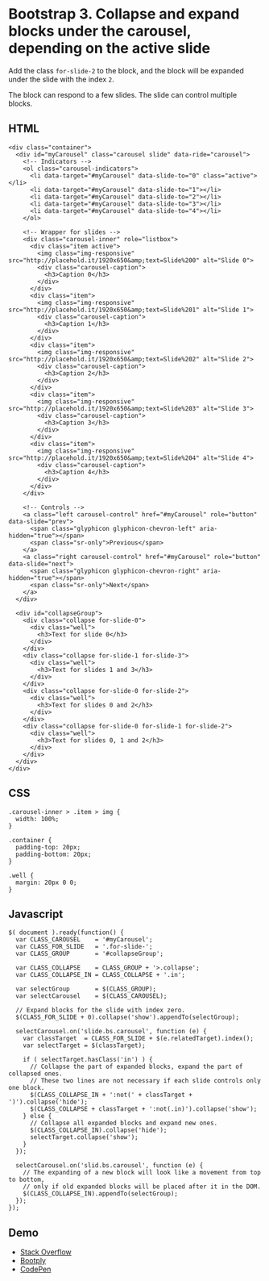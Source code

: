 # Bootstrap 3. Collapse and expand blocks under the carousel, depending on the active slide

Add the class `for-slide-2` to the block, and the block will be expanded under the slide with the index `2`. 

The block can respond to a few slides. The slide can control multiple blocks.

## HTML

    <div class="container">
      <div id="myCarousel" class="carousel slide" data-ride="carousel">
        <!-- Indicators -->
        <ol class="carousel-indicators">
          <li data-target="#myCarousel" data-slide-to="0" class="active"></li>
          <li data-target="#myCarousel" data-slide-to="1"></li>
          <li data-target="#myCarousel" data-slide-to="2"></li>
          <li data-target="#myCarousel" data-slide-to="3"></li>
          <li data-target="#myCarousel" data-slide-to="4"></li>
        </ol>
    
        <!-- Wrapper for slides -->
        <div class="carousel-inner" role="listbox">
          <div class="item active">
            <img class="img-responsive" src="http://placehold.it/1920x650&amp;text=Slide%200" alt="Slide 0">
            <div class="carousel-caption">
              <h3>Caption 0</h3>
            </div>
          </div>
          <div class="item">
            <img class="img-responsive" src="http://placehold.it/1920x650&amp;text=Slide%201" alt="Slide 1">
            <div class="carousel-caption">
              <h3>Caption 1</h3>
            </div>
          </div>
          <div class="item">
            <img class="img-responsive" src="http://placehold.it/1920x650&amp;text=Slide%202" alt="Slide 2">
            <div class="carousel-caption">
              <h3>Caption 2</h3>
            </div>
          </div>
          <div class="item">
            <img class="img-responsive" src="http://placehold.it/1920x650&amp;text=Slide%203" alt="Slide 3">
            <div class="carousel-caption">
              <h3>Caption 3</h3>
            </div>
          </div>
          <div class="item">
            <img class="img-responsive" src="http://placehold.it/1920x650&amp;text=Slide%204" alt="Slide 4">
            <div class="carousel-caption">
              <h3>Caption 4</h3>
            </div>
          </div>
        </div>
    
        <!-- Controls -->
        <a class="left carousel-control" href="#myCarousel" role="button" data-slide="prev">
          <span class="glyphicon glyphicon-chevron-left" aria-hidden="true"></span>
          <span class="sr-only">Previous</span>
        </a>
        <a class="right carousel-control" href="#myCarousel" role="button" data-slide="next">
          <span class="glyphicon glyphicon-chevron-right" aria-hidden="true"></span>
          <span class="sr-only">Next</span>
        </a>
      </div>
    
      <div id="collapseGroup">
        <div class="collapse for-slide-0">
          <div class="well">
            <h3>Text for slide 0</h3>
          </div>
        </div>
        <div class="collapse for-slide-1 for-slide-3">
          <div class="well">
            <h3>Text for slides 1 and 3</h3>
          </div>
        </div>
        <div class="collapse for-slide-0 for-slide-2">
          <div class="well">
            <h3>Text for slides 0 and 2</h3>
          </div>
        </div>
        <div class="collapse for-slide-0 for-slide-1 for-slide-2">
          <div class="well">
            <h3>Text for slides 0, 1 and 2</h3>
          </div>
        </div>
      </div>
    </div>

## CSS

    .carousel-inner > .item > img {
      width: 100%;
    }
    
    .container {
      padding-top: 20px;
      padding-bottom: 20px;
    }
    
    .well {
      margin: 20px 0 0;
    }

## Javascript

    $( document ).ready(function() {
      var CLASS_CAROUSEL    = '#myCarousel';
      var CLASS_FOR_SLIDE   = '.for-slide-';
      var CLASS_GROUP       = '#collapseGroup';
      
      var CLASS_COLLAPSE    = CLASS_GROUP + '>.collapse';
      var CLASS_COLLAPSE_IN = CLASS_COLLAPSE + '.in';
    
      var selectGroup       = $(CLASS_GROUP); 
      var selectCarousel    = $(CLASS_CAROUSEL);
    
      // Expand blocks for the slide with index zero.
      $(CLASS_FOR_SLIDE + 0).collapse('show').appendTo(selectGroup);
        
      selectCarousel.on('slide.bs.carousel', function (e) {
        var classTarget  = CLASS_FOR_SLIDE + $(e.relatedTarget).index();
        var selectTarget = $(classTarget);
        
        if ( selectTarget.hasClass('in') ) {
          // Collapse the part of expanded blocks, expand the part of collapsed ones.
          // These two lines are not necessary if each slide controls only one block.
          $(CLASS_COLLAPSE_IN + ':not(' + classTarget + ')').collapse('hide');
          $(CLASS_COLLAPSE + classTarget + ':not(.in)').collapse('show');
        } else {
          // Collapse all expanded blocks and expand new ones.
          $(CLASS_COLLAPSE_IN).collapse('hide');
          selectTarget.collapse('show');
        }
      });
      
      selectCarousel.on('slid.bs.carousel', function (e) {
        // The expanding of a new block will look like a movement from top to bottom,
        // only if old expanded blocks will be placed after it in the DOM.
        $(CLASS_COLLAPSE_IN).appendTo(selectGroup);
      });
    });

## Demo

* [Stack Overflow](http://stackoverflow.com/questions/37265371)
* [Bootply](http://www.bootply.com/0yR7QTvNNw)
* [CodePen](http://codepen.io/glebkema/pen/PNrBbX)
